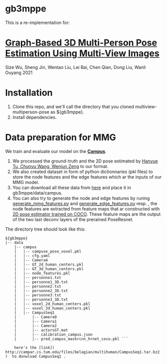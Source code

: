# gb3mppe

This is a re-implementation for:

# [Graph-Based 3D Multi-Person Pose Estimation Using Multi-View Images](https://arxiv.org/abs/2109.05885)
Size Wu, Sheng Jin, Wentao Liu, Lei Bai, Chen Qian, Dong Liu, Wanli Ouyang
2021 

# Installation

1. Clone this repo, and we'll call the directory that you cloned multiview-multiperson-pose as ${gb3mppe}.
2. Install dependencies.

# Data preparation for MMG
We train and evaluate our model on the **[Campus](http://campar.in.tum.de/Chair/MultiHumanPose)**.
1. We processed the ground-truth and the 2D pose estimated by [Hanyue Tu, Chunyu Wang, Wenjun Zeng](https://github.com/microsoft/voxelpose-pytorch) to our format.
2. We also created dataset in form of python dictionnaries (pkl files) to store the node features and the edge features which ar the inputs of our MMG model.
3. You can download all these data from [here](https://drive.google.com/drive/folders/1Ck5ireXtLGGKFdgb5UJQe1spikul_O0K) and place it in gb3mppe/data/campus.
4. You can also try to generate the node and edge features by runing [generate_mmg_features.py](https://github.com/IbrahimL/gb3mppe/blob/12dd1b94396ccc0328c1b8a08882a0de45ec954d/lib/utils/generate_mmg_features.py) and [generate_edge_features.py](https://github.com/IbrahimL/gb3mppe/blob/12dd1b94396ccc0328c1b8a08882a0de45ec954d/lib/utils/generate_edge_features.py) resp. , the node features are extracted from feature maps that ar constructed with [2D pose estimator trained on COCO](https://github.com/microsoft/voxelpose-pytorch). These feature maps are the output of the two last deconv layers of the prerained PoseResnet.


The directory tree should look like this:

```
${gb3mppe}
|-- data
    |-- campus
    |   |-- campuse_pose_voxel.pkl
    |   |-- cfg.yaml
    |   |-- Camera4
    |   |-- GT_2d_human_centers.pkl
    |   |-- GT_3d_human_centers.pkl
    |   |-- node_features.pkl
    |   |-- personne1.txt
    |   |-- personne1_3D.txt
    |   |-- personne2.txt
    |   |-- personne2_3D.txt
    |   |-- personne3.txt
    |   |-- personne3_3D.txt
    |   |-- voxel_2d_human_centers.pkl
    |   |-- voxel_3d_human_centers.pkl
    |   |-- CampusSeq1
    |       |-- Camera0
    |       |-- Camera1
    |       |-- Camera2
    |       |-- actorsGT.mat
    |       |-- calibration_campus.json
    |       |-- pred_campus_maskrcnn_hrnet_coco.pkl ```

    here's the [link]( http://campar.cs.tum.edu/files/belagian/multihuman/CampusSeq1.tar.bz2 )  to donwload CampusSeq1 .

